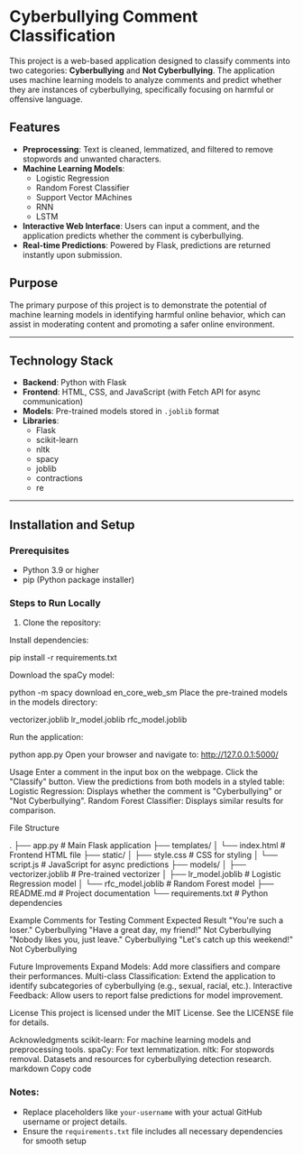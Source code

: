 # Cyberbullying Comment Classification

This project is a web-based application designed to classify comments into two categories: **Cyberbullying** and **Not Cyberbullying**. The application uses machine learning models to analyze comments and predict whether they are instances of cyberbullying, specifically focusing on harmful or offensive language.

## Features

- **Preprocessing**: Text is cleaned, lemmatized, and filtered to remove stopwords and unwanted characters.
- **Machine Learning Models**:
  - Logistic Regression
  - Random Forest Classifier
  - Support Vector MAchines
  - RNN
  - LSTM
- **Interactive Web Interface**: Users can input a comment, and the application predicts whether the comment is cyberbullying.
- **Real-time Predictions**: Powered by Flask, predictions are returned instantly upon submission.

## Purpose

The primary purpose of this project is to demonstrate the potential of machine learning models in identifying harmful online behavior, which can assist in moderating content and promoting a safer online environment.

---

## Technology Stack

- **Backend**: Python with Flask
- **Frontend**: HTML, CSS, and JavaScript (with Fetch API for async communication)
- **Models**: Pre-trained models stored in `.joblib` format
- **Libraries**:
  - Flask
  - scikit-learn
  - nltk
  - spacy
  - joblib
  - contractions
  - re

---

## Installation and Setup

### Prerequisites

- Python 3.9 or higher
- pip (Python package installer)

### Steps to Run Locally

1. Clone the repository:
   

Install dependencies:

pip install -r requirements.txt

Download the spaCy model:

python -m spacy download en_core_web_sm
Place the pre-trained models in the models directory:

vectorizer.joblib
lr_model.joblib
rfc_model.joblib

Run the application:

python app.py
Open your browser and navigate to:
http://127.0.0.1:5000/

Usage
Enter a comment in the input box on the webpage.
Click the "Classify" button.
View the predictions from both models in a styled table:
Logistic Regression: Displays whether the comment is "Cyberbullying" or "Not Cyberbullying".
Random Forest Classifier: Displays similar results for comparison.

File Structure

.
├── app.py                 # Main Flask application
├── templates/
│   └── index.html         # Frontend HTML file
├── static/
│   ├── style.css          # CSS for styling
│   └── script.js          # JavaScript for async predictions
├── models/
│   ├── vectorizer.joblib  # Pre-trained vectorizer
│   ├── lr_model.joblib    # Logistic Regression model
│   └── rfc_model.joblib   # Random Forest model
├── README.md              # Project documentation
└── requirements.txt       # Python dependencies

Example Comments for Testing
Comment	Expected Result
"You're such a loser."	Cyberbullying
"Have a great day, my friend!"	Not Cyberbullying
"Nobody likes you, just leave."	Cyberbullying
"Let's catch up this weekend!"	Not Cyberbullying


Future Improvements
Expand Models: Add more classifiers and compare their performances.
Multi-class Classification: Extend the application to identify subcategories of cyberbullying (e.g., sexual, racial, etc.).
Interactive Feedback: Allow users to report false predictions for model improvement.

License
This project is licensed under the MIT License. See the LICENSE file for details.

Acknowledgments
scikit-learn: For machine learning models and preprocessing tools.
spaCy: For text lemmatization.
nltk: For stopwords removal.
Datasets and resources for cyberbullying detection research.
markdown
Copy code

### Notes:
- Replace placeholders like `your-username` with your actual GitHub username or project details.
- Ensure the `requirements.txt` file includes all necessary dependencies for smooth setup
